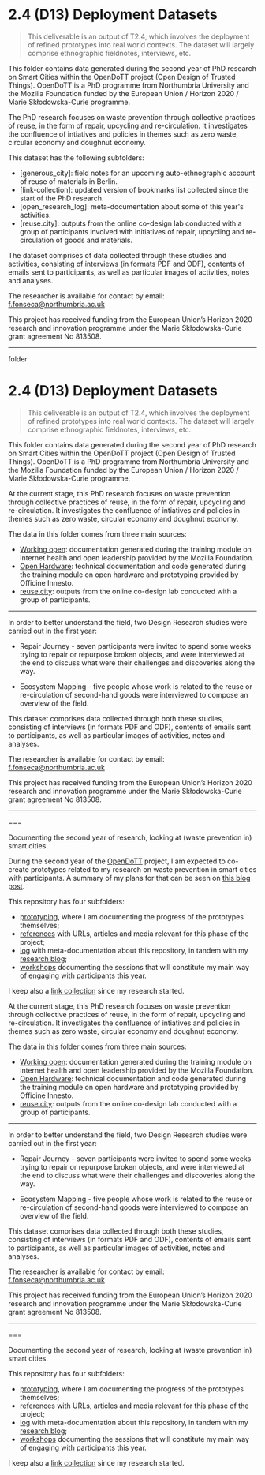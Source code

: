 # 2.4 (D13) Deployment Datasets

> This deliverable is an output of T2.4, which involves the deployment of refined prototypes into real world contexts. The dataset will largely comprise ethnographic fieldnotes, interviews, etc.

This folder contains data generated during the second year of PhD research on Smart Cities within the OpenDoTT project (Open Design of Trusted Things). OpenDoTT is a PhD programme from Northumbria University and the Mozilla Foundation funded by the European Union / Horizon 2020 / Marie Skłodowska-Curie programme.

The PhD research focuses on waste prevention through collective practices of reuse, in the form of repair, upcycling and re-circulation. It investigates the confluence of intiatives and policies in themes such as zero waste, circular economy and doughnut economy.

This dataset has the following subfolders:

- [generous_city]: field notes for an upcoming auto-ethnographic account of reuse of materials in Berlin.
- [link-collection]: updated version of bookmarks list collected since the start of the PhD research.
- [open_research_log]: meta-documentation about some of this year's activities.
- [reuse.city]: outputs from the online co-design lab conducted with a group of participants involved with initiatives of repair, upcycling and re-circulation of goods and materials.

The dataset comprises of data collected through these studies and activities, consisting of interviews (in formats PDF and ODF), contents of emails sent to participants, as well as particular images of activities, notes and analyses.

The researcher is available for contact by email: f.fonseca@northumbria.ac.uk

This project has received funding from the European Union’s Horizon 2020 research and innovation programme under the Marie Skłodowska-Curie grant agreement No 813508.



----


folder

# 2.4 (D13) Deployment Datasets

> This deliverable is an output of T2.4, which involves the deployment of refined prototypes into real world contexts. The dataset will largely comprise ethnographic fieldnotes, interviews, etc.

This folder contains data generated during the second year of PhD research on Smart Cities within the OpenDoTT project (Open Design of Trusted Things). OpenDoTT is a PhD programme from Northumbria University and the Mozilla Foundation funded by the European Union / Horizon 2020 / Marie Skłodowska-Curie programme.

At the current stage, this PhD research focuses on waste prevention through collective practices of reuse, in the form of repair, upcycling and re-circulation. It investigates the confluence of intiatives and policies in themes such as zero waste, circular economy and doughnut economy.

The data in this folder comes from three main sources:

- [Working open](working-open): documentation generated during the training module on internet health and open leadership provided by the Mozilla Foundation.
- [Open Hardware](open-hardware): technical documentation and code generated during the training module on open hardware and prototyping provided by Officine Innesto.
- [reuse.city](reuse-city): outputs from the online co-design lab conducted with a group of participants.

---

In order to better understand the field, two Design Research studies were carried out in the first year:

- Repair Journey - seven participants were invited to spend some weeks trying to repair or repurpose broken objects, and were interviewed at the end to discuss what were their challenges and discoveries along the way.

- Ecosystem Mapping - five people whose work is related to the reuse or re-circulation of second-hand goods were interviewed to compose an overview of the field.

This dataset comprises data collected through both these studies, consisting of interviews (in formats PDF and ODF), contents of emails sent to participants, as well as particular images of activities, notes and analyses.

The researcher is available for contact by email: f.fonseca@northumbria.ac.uk


This project has received funding from the European Union’s Horizon 2020 research and innovation programme under the Marie Skłodowska-Curie grant agreement No 813508.

---




===

Documenting the second year of research, looking at (waste prevention in) smart cities.

During the second year of the [OpenDoTT](https://opendott.org) project, I am expected to co-create prototypes related to my research on waste prevention in smart cities with participants. A summary of my plans for that can be seen on [this blog post](https://is.efeefe.me/opendott/prototyping).

This repository has four subfolders:

- [prototyping](prototyping), where I am documenting the progress of the prototypes themselves;
- [references](references) with URLs, articles and media relevant for this phase of the project;
- [log](log) with meta-documentation about this repository, in tandem with my [research blog](https://is.efeefe.me/opendott);
- [workshops](workshops) documenting the sessions that will constitute my main way of engaging with participants this year.

I keep also a [link collection](https://links.efeefe.me/?searchtags=opendott) since my research started.


At the current stage, this PhD research focuses on waste prevention through collective practices of reuse, in the form of repair, upcycling and re-circulation. It investigates the confluence of intiatives and policies in themes such as zero waste, circular economy and doughnut economy.

The data in this folder comes from three main sources:

- [Working open](working-open): documentation generated during the training module on internet health and open leadership provided by the Mozilla Foundation.
- [Open Hardware](open-hardware): technical documentation and code generated during the training module on open hardware and prototyping provided by Officine Innesto.
- [reuse.city](reuse-city): outputs from the online co-design lab conducted with a group of participants.

---

In order to better understand the field, two Design Research studies were carried out in the first year:

- Repair Journey - seven participants were invited to spend some weeks trying to repair or repurpose broken objects, and were interviewed at the end to discuss what were their challenges and discoveries along the way.

- Ecosystem Mapping - five people whose work is related to the reuse or re-circulation of second-hand goods were interviewed to compose an overview of the field.

This dataset comprises data collected through both these studies, consisting of interviews (in formats PDF and ODF), contents of emails sent to participants, as well as particular images of activities, notes and analyses.

The researcher is available for contact by email: f.fonseca@northumbria.ac.uk


This project has received funding from the European Union’s Horizon 2020 research and innovation programme under the Marie Skłodowska-Curie grant agreement No 813508.

---




===

Documenting the second year of research, looking at (waste prevention in) smart cities.


This repository has four subfolders:

- [prototyping](prototyping), where I am documenting the progress of the prototypes themselves;
- [references](references) with URLs, articles and media relevant for this phase of the project;
- [log](log) with meta-documentation about this repository, in tandem with my [research blog](https://is.efeefe.me/opendott);
- [workshops](workshops) documenting the sessions that will constitute my main way of engaging with participants this year.

I keep also a [link collection](https://links.efeefe.me/?searchtags=opendott) since my research started.

